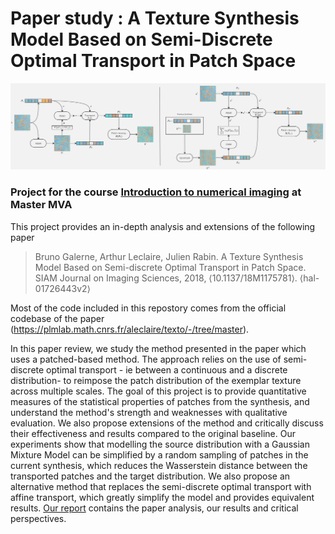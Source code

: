 # Paper study : A Texture Synthesis Model Based on Semi-Discrete Optimal Transport in Patch Space

<p align="center">
    <img src="readme_teaser.jpg" alt="teaser" >
</p>

### Project for the course [Introduction to numerical imaging](https://perso.telecom-paristech.fr/gousseau/MVA/) at Master MVA

This project provides an in-depth analysis and extensions of the following paper
> Bruno Galerne, Arthur Leclaire, Julien Rabin. A Texture Synthesis Model Based on Semi-discrete Optimal Transport in Patch Space. SIAM Journal on Imaging Sciences, 2018, ⟨10.1137/18M1175781⟩. ⟨hal-01726443v2⟩

Most of the code included in this repostory comes from the official codebase of the paper (https://plmlab.math.cnrs.fr/aleclaire/texto/-/tree/master). 

In this paper review, we study the method presented in the paper which uses a patched-based method. The approach relies on the use of semi-discrete
optimal transport - ie between a continuous and a discrete distribution- to reimpose the patch distribution of the exemplar texture across multiple scales. The goal of this project is to provide quantitative measures of the statistical properties of patches from the synthesis, and understand the method's strength and weaknesses with qualitative evaluation. We also propose extensions of the method and critically discuss their effectiveness and results compared to the original baseline. Our experiments show that modelling the source distribution with a Gaussian Mixture Model can be simplified by a random sampling of patches in the current synthesis, which reduces the Wasserstein distance between the transported patches and the target distribution. We also propose an alternative method that replaces the semi-discrete optimal transport with affine transport, which greatly simplify the model and provides equivalent results. [Our report](IIN_report.pdf) contains the paper analysis, our results and critical perspectives.
